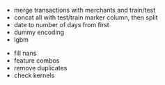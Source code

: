 * merge transactions with merchants and train/test
* concat all with test/train marker column, then split
* date to number of days from first
* dummy encoding
* lgbm
- fill nans
- feature combos
- remove duplicates
- check kernels